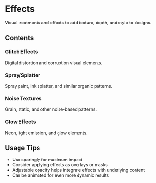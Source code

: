 # Effects

Visual treatments and effects to add texture, depth, and style to designs.

## Contents

### Glitch Effects
Digital distortion and corruption visual elements.

### Spray/Splatter
Spray paint, ink splatter, and similar organic patterns.

### Noise Textures
Grain, static, and other noise-based patterns.

### Glow Effects
Neon, light emission, and glow elements.

## Usage Tips

- Use sparingly for maximum impact
- Consider applying effects as overlays or masks
- Adjustable opacity helps integrate effects with underlying content
- Can be animated for even more dynamic results